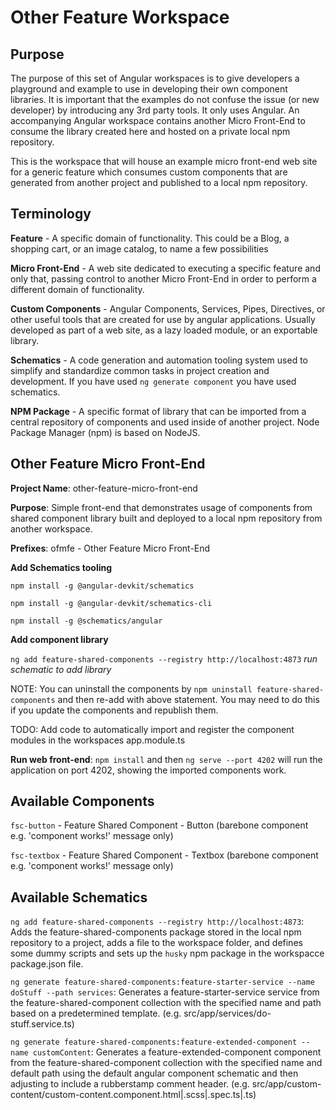 # Other Feature Workspace

## Purpose

The purpose of this set of Angular workspaces is to give developers a playground and example to use in developing
their own component libraries.  It is important that the examples do not confuse the issue (or new developer) 
by introducing any 3rd party tools.  It only uses Angular.  An accompanying Angular workspace contains 
another Micro Front-End to consume the library created here and hosted on a private local npm repository.

This is the workspace that will house an example micro front-end web site for a generic feature which consumes
custom components that are generated from another project and published to a local npm repository.   


## Terminology

**Feature** - A specific domain of functionality.  This could be a Blog, a shopping cart, or an image 
catalog, to name a few possibilities

**Micro Front-End** - A web site dedicated to executing a specific feature and only that, passing control
to another Micro Front-End in order to perform a different domain of functionality.

**Custom Components** - Angular Components, Services, Pipes, Directives, or other useful tools that are
created for use by angular applications.  Usually developed as part of a web site, as a lazy loaded 
module, or an exportable library.

**Schematics** - A code generation and automation tooling system used to simplify and standardize common
tasks in project creation and development.  If you have used `ng generate component` you have used schematics.

**NPM Package** - A specific format of library that can be imported from a central repository of components
and used inside of another project.  Node Package Manager (npm) is based on NodeJS.


## Other Feature Micro Front-End

**Project Name**: other-feature-micro-front-end

**Purpose**: Simple front-end that demonstrates usage of components from shared component library built and 
deployed to a local npm repository from another workspace.

**Prefixes**: ofmfe - Other Feature Micro Front-End

**Add Schematics tooling**

`npm install -g @angular-devkit/schematics`

`npm install -g @angular-devkit/schematics-cli`

`npm install -g @schematics/angular`


**Add component library**

`ng add feature-shared-components --registry http://localhost:4873` *run schematic to add library* 

NOTE: You can uninstall the components by `npm uninstall feature-shared-components` and then re-add with above statement.
You may need to do this if you update the components and republish them.

TODO: Add code to automatically import and register the component modules in the workspaces app.module.ts

**Run web front-end**: `npm install` and then `ng serve --port 4202` will run the application on port 4202, showing the imported components work.


## Available Components 

`fsc-button` - Feature Shared Component - Button (barebone component e.g. 'component works!' message only)

`fsc-textbox` - Feature Shared Component - Textbox (barebone component e.g. 'component works!' message only)

## Available Schematics

`ng add feature-shared-components --registry http://localhost:4873`:
Adds the feature-shared-components package stored in the local npm repository to a project, adds a file to the workspace folder, and defines some dummy scripts and sets up the `husky` npm package in the workspacce package.json file.

`ng generate feature-shared-components:feature-starter-service --name doStuff --path services`:
Generates a feature-starter-service service from the feature-shared-component collection with the specified name and path based on a predetermined template. (e.g. src/app/services/do-stuff.service.ts)

`ng generate feature-shared-components:feature-extended-component --name customContent`:
Generates a feature-extended-component component from the feature-shared-component collection with the specified name and default path using the default angular component schematic and then adjusting to include a rubberstamp comment header. 
(e.g. src/app/custom-content/custom-content.component.html|.scss|.spec.ts|.ts)



